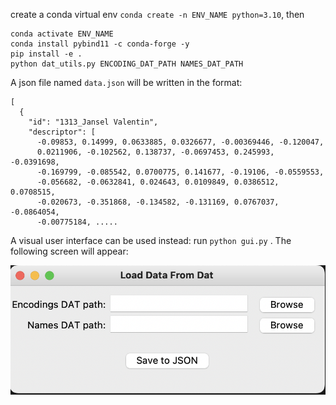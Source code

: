 create a conda virtual env
`conda create -n ENV_NAME python=3.10`, then

```
conda activate ENV_NAME
conda install pybind11 -c conda-forge -y 
pip install -e . 
python dat_utils.py ENCODING_DAT_PATH NAMES_DAT_PATH
```

A json file named `data.json` will be written in the format:

```
[
  {
    "id": "1313_Jansel Valentin",
    "descriptor": [
      -0.09853, 0.14999, 0.0633885, 0.0326677, -0.00369446, -0.120047,
      0.0211906, -0.102562, 0.138737, -0.0697453, 0.245993, -0.0391698,
      -0.169799, -0.085542, 0.0700775, 0.141677, -0.19106, -0.0559553,
      -0.056682, -0.0632841, 0.024643, 0.0109849, 0.0386512, 0.0708515,
      -0.020673, -0.351868, -0.134582, -0.131169, 0.0767037, -0.0864054,
      -0.00775184, .....
``` 

A visual user interface can be used instead:
run `python gui.py` . The following screen will appear:

![visual user interface](image.png)
